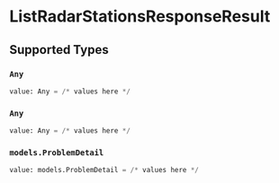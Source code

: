 # ListRadarStationsResponseResult


## Supported Types

### `Any`

```python
value: Any = /* values here */
```

### `Any`

```python
value: Any = /* values here */
```

### `models.ProblemDetail`

```python
value: models.ProblemDetail = /* values here */
```

